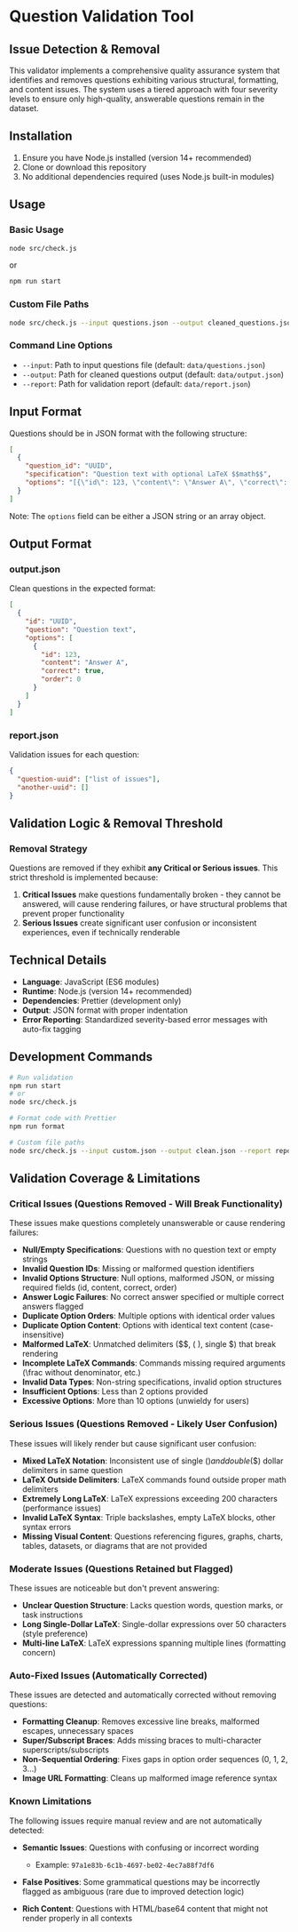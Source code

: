 # Question Validation Tool

## Issue Detection & Removal

This validator implements a comprehensive quality assurance system that identifies and removes questions exhibiting various structural, formatting, and content issues. The system uses a tiered approach with four severity levels to ensure only high-quality, answerable questions remain in the dataset.

## Installation

1. Ensure you have Node.js installed (version 14+ recommended)
2. Clone or download this repository
3. No additional dependencies required (uses Node.js built-in modules)

## Usage

### Basic Usage
```bash
node src/check.js
```
  
or  
  
```bash
npm run start
```

### Custom File Paths
```bash
node src/check.js --input questions.json --output cleaned_questions.json --report validation_report.json
```

### Command Line Options
- `--input`: Path to input questions file (default: `data/questions.json`)
- `--output`: Path for cleaned questions output (default: `data/output.json`)
- `--report`: Path for validation report (default: `data/report.json`)

## Input Format

Questions should be in JSON format with the following structure:
```json
[
  {
    "question_id": "UUID",
    "specification": "Question text with optional LaTeX $$math$$",
    "options": "[{\"id\": 123, \"content\": \"Answer A\", \"correct\": true, \"order\": 0}, ...]"
  }
]
```

Note: The `options` field can be either a JSON string or an array object.

## Output Format

### output.json
Clean questions in the expected format:
```json
[
  {
    "id": "UUID",
    "question": "Question text",
    "options": [
      {
        "id": 123,
        "content": "Answer A", 
        "correct": true,
        "order": 0
      }
    ]
  }
]
```

### report.json
Validation issues for each question:
```json
{
  "question-uuid": ["list of issues"],
  "another-uuid": []
}
```

## Validation Logic & Removal Threshold

### Removal Strategy
Questions are removed if they exhibit **any Critical or Serious issues**. This strict threshold is implemented because:

1. **Critical Issues** make questions fundamentally broken - they cannot be answered, will cause rendering failures, or have structural problems that prevent proper functionality
2. **Serious Issues** create significant user confusion or inconsistent experiences, even if technically renderable

## Technical Details

- **Language**: JavaScript (ES6 modules)
- **Runtime**: Node.js (version 14+ recommended)
- **Dependencies**: Prettier (development only)
- **Output**: JSON format with proper indentation
- **Error Reporting**: Standardized severity-based error messages with auto-fix tagging

## Development Commands

```bash
# Run validation
npm run start
# or
node src/check.js

# Format code with Prettier
npm run format

# Custom file paths
node src/check.js --input custom.json --output clean.json --report report.json
```

## Validation Coverage & Limitations

### Critical Issues (Questions Removed - Will Break Functionality)
These issues make questions completely unanswerable or cause rendering failures:

- **Null/Empty Specifications**: Questions with no question text or empty strings
- **Invalid Question IDs**: Missing or malformed question identifiers
- **Invalid Options Structure**: Null options, malformed JSON, or missing required fields (id, content, correct, order)
- **Answer Logic Failures**: No correct answer specified or multiple correct answers flagged
- **Duplicate Option Orders**: Multiple options with identical order values
- **Duplicate Option Content**: Options with identical text content (case-insensitive)
- **Malformed LaTeX**: Unmatched delimiters ($$, \( \), single $) that break rendering
- **Incomplete LaTeX Commands**: Commands missing required arguments (\frac without denominator, etc.)
- **Invalid Data Types**: Non-string specifications, invalid option structures
- **Insufficient Options**: Less than 2 options provided
- **Excessive Options**: More than 10 options (unwieldy for users)

### Serious Issues (Questions Removed - Likely User Confusion)
These issues will likely render but cause significant user confusion:

- **Mixed LaTeX Notation**: Inconsistent use of single ($) and double ($$) dollar delimiters in same question
- **LaTeX Outside Delimiters**: LaTeX commands found outside proper math delimiters
- **Extremely Long LaTeX**: LaTeX expressions exceeding 200 characters (performance issues)
- **Invalid LaTeX Syntax**: Triple backslashes, empty LaTeX blocks, other syntax errors
- **Missing Visual Content**: Questions referencing figures, graphs, charts, tables, datasets, or diagrams that are not provided
  
### Moderate Issues (Questions Retained but Flagged)
These issues are noticeable but don't prevent answering:

- **Unclear Question Structure**: Lacks question words, question marks, or task instructions
- **Long Single-Dollar LaTeX**: Single-dollar expressions over 50 characters (style preference)
- **Multi-line LaTeX**: LaTeX expressions spanning multiple lines (formatting concern)

### Auto-Fixed Issues (Automatically Corrected)
These issues are detected and automatically corrected without removing questions:

- **Formatting Cleanup**: Removes excessive line breaks, malformed escapes, unnecessary spaces
- **Super/Subscript Braces**: Adds missing braces to multi-character superscripts/subscripts
- **Non-Sequential Ordering**: Fixes gaps in option order sequences (0, 1, 2, 3...)
- **Image URL Formatting**: Cleans up malformed image reference syntax

### Known Limitations
The following issues require manual review and are not automatically detected:

- **Semantic Issues**: Questions with confusing or incorrect wording
  - Example: `97a1e83b-6c1b-4697-be02-4ec7a88f7df6`

- **False Positives**: Some grammatical questions may be incorrectly flagged as ambiguous (rare due to improved detection logic)

- **Rich Content**: Questions with HTML/base64 content that might not render properly in all contexts
